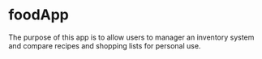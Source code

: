 foodApp
=======
The purpose of this app is to  allow users to manager an inventory system and compare recipes and shopping lists for personal use. 
